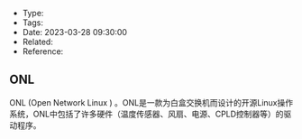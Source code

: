 * Type:
* Tags:
* Date: 2023-03-28 09:30:00
* Related:
* Reference:[]()

## ONL
ONL (Open Network Linux ) 。ONL是一款为白盒交换机而设计的开源Linux操作系统，ONL中包括了许多硬件（温度传感器、风扇、电源、CPLD控制器等）的驱动程序。